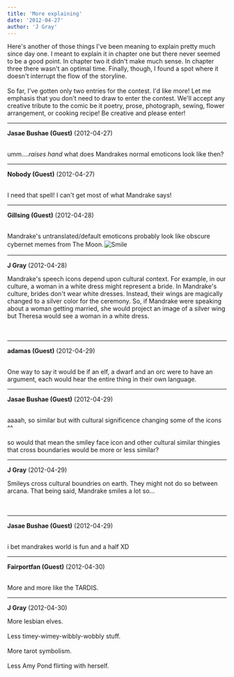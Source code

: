 ```yaml
---
title: 'More explaining'
date: '2012-04-27'
author: 'J Gray'
---
```


Here's another of those things I've been meaning to explain pretty much since day one. I meant to explain it in chapter one but there never seemed to be a good point. In chapter two it didn't make much sense. In chapter three there wasn't an optimal time. Finally, though, I found a spot where it doesn't interrupt the flow of the storyline.<br><br>So far, I've gotten only two entries for the contest. I'd like more! Let me emphasis that you don't need to draw to enter the contest. We'll accept any creative tribute to the comic be it poetry, prose, photograph, sewing, flower arrangement, or cooking recipe! Be creative and please enter!<br>

---
**Jasae Bushae (Guest)** (2012-04-27)

<br> umm....*raises hand* what does Mandrakes normal emoticons look like then?

---
**Nobody (Guest)** (2012-04-27)

<br> I need that spell! I can't get most of what Mandrake says!

---
**Gillsing (Guest)** (2012-04-28)

<br>Mandrake's untranslated/default emoticons probably look like obscure cybernet memes from The Moon.<img src=" /smilies/smile.gif " border="0" alt=" Smile " hspace="2" vspace="2">

---
**J Gray** (2012-04-28)

Mandrake's speech icons depend upon cultural context. For example, in our culture, a woman in a white dress might represent a bride. In Mandrake's culture, brides don't wear white dresses. Instead, their wings are magically changed to a silver color for the ceremony. So, if Mandrake were speaking about a woman getting married, she would project an image of a silver wing but Theresa would see a woman in a white dress.<br><br><br>

---
**adamas (Guest)** (2012-04-29)

<br> One way to say it would be if an elf, a dwarf and an orc were to have an argument, each would hear the entire thing in their own language.<br>

---
**Jasae Bushae (Guest)** (2012-04-29)

<br> aaaah, so similar but with cultural significence changing some of the icons ^^ 
<br>
<br>so would that mean the smiley face icon and other cultural similar thingies that cross boundaries would be more or less similar?

---
**J Gray** (2012-04-29)

Smileys cross cultural boundries on earth. They might not do so between arcana. That being said, Mandrake smiles a lot so...<br><br><br>

---
**Jasae Bushae (Guest)** (2012-04-29)

<br> i bet mandrakes world is fun and a half XD

---
**Fairportfan (Guest)** (2012-04-30)

<br> More and more like the TARDIS.

---
**J Gray** (2012-04-30)

More lesbian elves.<br><br>Less timey-wimey-wibbly-wobbly stuff.<br><br>More tarot symbolism.<br><br>Less Amy Pond flirting with herself.<br><br><br>

